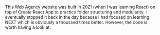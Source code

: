 This Web Agency website was built in 2021 (when I was learning React) on top of Create React App to practice folder structuring and modularity. I eventually stopped it back in the day because I had focused on learning NEXT which is obviously a thousand times better. However, the code is worth having a look at.
